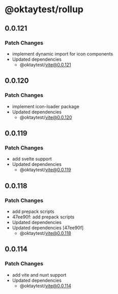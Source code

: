 # @oktaytest/rollup

## 0.0.121

### Patch Changes

- implement dynamic import for icon components
- Updated dependencies
  - @oktaytest/vite@0.0.121

## 0.0.120

### Patch Changes

- implement icon-loader package
- Updated dependencies
  - @oktaytest/vite@0.0.120

## 0.0.119

### Patch Changes

- add svelte support
- Updated dependencies
  - @oktaytest/vite@0.0.119

## 0.0.118

### Patch Changes

- add prepack scripts
- 47ee90f: add prepack scripts
- Updated dependencies
- Updated dependencies [47ee90f]
  - @oktaytest/vite@0.0.118

## 0.0.114

### Patch Changes

- add vite and nuxt support
- Updated dependencies
  - @oktaytest/vite@0.0.114
